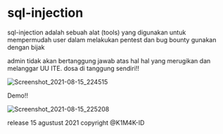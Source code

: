 # sql-injection

sql-injection adalah sebuah alat (tools) yang digunakan untuk mempermudah user dalam melakukan pentest dan bug bounty
gunakan dengan bijak

admin tidak akan bertanggung jawab atas hal hal yang merugikan dan melanggar UU ITE. dosa di tanggung
sendiri!!

![Screenshot_2021-08-15_224515](https://user-images.githubusercontent.com/46388169/129484642-0a67f35f-9263-4bb3-9f15-0e243581f05d.jpg)

Demo!!


![Screenshot_2021-08-15_225208](https://user-images.githubusercontent.com/46388169/129484711-46a11a63-f3f2-433d-87d7-6c3965785de8.jpg)



release 15 agustust 2021
copyright @K1M4K-ID 

